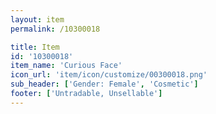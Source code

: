 ```yaml
---
layout: item
permalink: /10300018

title: Item
id: '10300018'
item_name: 'Curious Face'
icon_url: 'item/icon/customize/00300018.png'
sub_header: ['Gender: Female', 'Cosmetic']
footer: ['Untradable, Unsellable']
---
```

